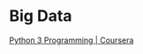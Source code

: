 # Big Data



[Python 3 Programming | Coursera](https://www.coursera.org/specializations/python-3-programming)

